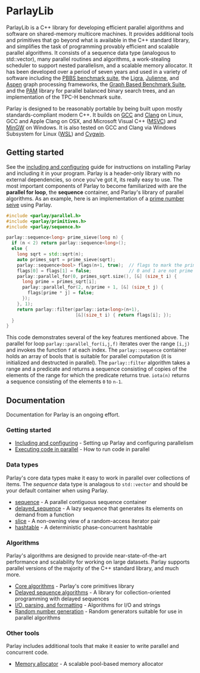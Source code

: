 
# ParlayLib

ParlayLib is a C++ library for developing efficient parallel algorithms and software on shared-memory multicore machines. It provides additional tools and primitives that go beyond what is available in the C++ standard library, and simplifies the task of programming provably efficient and scalable parallel algorithms. It consists of a sequence data type (analogous to std::vector), many parallel routines and algorithms, a work-stealing scheduler to support nested parallelism, and a scalable memory allocator. It has been developed over a period of seven years and used in a variety of software including the [PBBS benchmark suite](http://www.cs.cmu.edu/~pbbs/benchmarks.html), the [Ligra](http://jshun.github.io/ligra/), [Julienne](https://dl.acm.org/doi/pdf/10.1145/3087556.3087580), and [Aspen](https://github.com/ldhulipala/aspen) graph processing frameworks, the [Graph Based Benchmark Suite](https://github.com/ParAlg/gbbs), and the [PAM](https://cmuparlay.github.io/PAMWeb/) library for parallel balanced binary search trees, and an implementation of the TPC-H benchmark suite.

Parlay is designed to be reasonably portable by being built upon mostly standards-compliant modern C++. It builds on [GCC](https://gcc.gnu.org/) and [Clang](https://clang.llvm.org/) on Linux, GCC and Apple Clang on OSX, and Microsoft Visual C++ ([MSVC](https://visualstudio.microsoft.com/vs/)) and [MinGW](http://www.mingw.org/) on Windows. It is also tested on GCC and Clang via Windows Subsystem for Linux ([WSL](https://docs.microsoft.com/en-us/windows/wsl/about)) and [Cygwin](https://www.cygwin.com/).

## Getting started

See the [including and configuring](./installation.md) guide for instructions on installing Parlay and including it in your program. Parlay is a header-only library with no external dependencies, so once you've got it, its really easy to use. The most important components of Parlay to become familiarized with are the **parallel for loop**, the **sequence** container, and Parlay's library of parallel algorithms. As an example, here is an implementation of a [prime number seive](https://en.wikipedia.org/wiki/Sieve_of_Eratosthenes) using Parlay.

```c++
#include <parlay/parallel.h>
#include <parlay/primitives.h>
#include <parlay/sequence.h>

parlay::sequence<long> prime_sieve(long n) {
  if (n < 2) return parlay::sequence<long>();
  else {
    long sqrt = std::sqrt(n);
    auto primes_sqrt = prime_sieve(sqrt);
    parlay::sequence<bool> flags(n+1, true);  // flags to mark the primes
    flags[0] = flags[1] = false;              // 0 and 1 are not prime
    parlay::parallel_for(0, primes_sqrt.size(), [&] (size_t i) {
      long prime = primes_sqrt[i];
      parlay::parallel_for(2, n/prime + 1, [&] (size_t j) {
        flags[prime * j] = false;
      });
    }, 1);
    return parlay::filter(parlay::iota<long>(n+1),
                          [&](size_t i) { return flags[i]; });
  }
}
```

This code demonstrates several of the key features mentioned above. The parallel for loop `parlay::parallel_for(i,j,f)` iterates over the range `[i,j)` and invokes the function `f` at each index. The `parlay::sequence` container holds an array of bools that is suitable for parallel computation (it is initialized and destructed in parallel). The `parlay::filter` algorithm takes a range and a predicate and returns a sequence consisting of copies of the elements of the range for which the predicate returns true. `iota(n)` returns a sequence consisting of the elements `0` to `n-1`.

## Documentation

Documentation for Parlay is an ongoing effort.

### Getting started

* [Including and configuring](./installation.md) - Setting up Parlay and configuring parallelism
* [Executing code in parallel](./other/scheduler.md) - How to run code in parallel

### Data types

Parlay's core data types make it easy to work in parallel over collections of items. The *sequence* data type is analagous to `std::vector` and should be your default container when using Parlay.

* [sequence](./datatypes/sequence.md) - A parallel contiguous sequence container
* [delayed_sequence](./datatypes/delayed_sequence.md) - A lazy sequence that generates its elements on demand from a function
* [slice](./datatypes/slice.md) - A non-owning view of a random-access iterator pair
* [hashtable](./datatypes/hashtable.md) - A deterministic phase-concurrent hashtable

### Algorithms

Parlay's algorithms are designed to provide near-state-of-the-art performance and scalability for working on large datasets. Parlay supports parallel versions of the majority of the C++ standard library, and much more.

* [Core algorithms](./algorithms/primitives.md) - Parlay's core primitives library
* [Delayed sequence algorithms](./algorithms/delayed.md) - A library for collection-oriented programming with delayed sequences
* [I/O, parsing, and formatting](./algorithms/io.md) - Algorithms for I/O and strings
* [Random number generation](./algorithms/random.md) - Random generators suitable for use in parallel algorithms

### Other tools

Parlay includes additional tools that make it easier to write parallel and concurrent code.

* [Memory allocator](./other/allocator.md) - A scalable pool-based memory allocator


